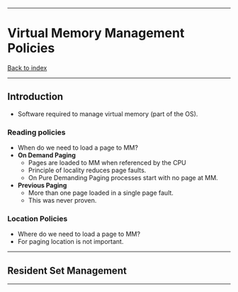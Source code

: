 
---
# Virtual Memory Management Policies

[Back to index](../index.md)

---
## Introduction
- Software required to manage virtual memory (part of the OS).
### Reading policies
- When do we need to load a page to MM?
- **On Demand Paging**
	- Pages are loaded to MM when referenced by the CPU
	- Principle of locality reduces page faults.
	- On Pure Demanding Paging processes start with no page at MM.
- **Previous Paging**
	- More than one page loaded in a single page fault.
	- This was never proven.
### Location Policies
- Where do we need to load a page to MM?
- For paging location is not important.
---
## Resident Set Management



---